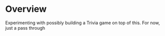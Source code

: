 # Overview

Experimenting with possibly building a Trivia game on top of this. For now, just a pass through
